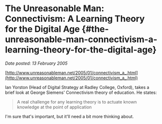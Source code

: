 # The Unreasonable Man: Connectivism: A Learning Theory for the Digital Age {#the-unreasonable-man-connectivism-a-learning-theory-for-the-digital-age}

_Date posted: 13 February 2005_

[http://www.unreasonableman.net/2005/01/connectivism_a_.html](http://www.unreasonableman.net/2005/01/connectivism_a_.html)

Ian Yorston (Head of Digital Strategy at Radley College, Oxford), takes a brief look at George Siemens' Connectivism theory of education. He states:

> A real challenge for any learning theory is to actuate known knowledge at the point of application

I'm sure that's important, but it'll need a bit more thinking about.